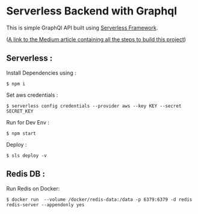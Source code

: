 

# Serverless Backend with Graphql

This is simple GraphQl API built using [Serverless Framework](https://serverless.com/).

([A link to the Medium article containing all the steps to build this project](https://medium.com/@ayoub.edakhly/a-dummy-guide-to-building-your-first-api-using-serverless-typescript-and-graphql-5802d13874a0))

## Serverless :

Install Dependencies using : 
```
$ npm i
```
Set aws credentials : 
```
$ serverless config credentials --provider aws --key KEY --secret SECRET_KEY
```
Run for Dev Env : 
```
$ npm start
```
Deploy  : 
```
$ sls deploy -v
```

## Redis DB : 

Run Redis on Docker: 
```
$ docker run  --volume /docker/redis-data:/data -p 6379:6379 -d redis   redis-server --appendonly yes
```
